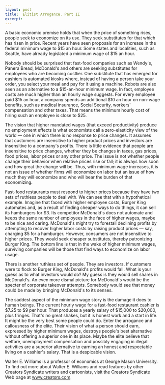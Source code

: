 ```yaml
---
layout: post
title:  Elitist Arrogance, Part II
excerpt:
---
```




A basic economic premise holds that when the price of something rises, people seek to economize on its use. They seek substitutes for that which has risen in price. Recent years have seen proposals for an increase in the federal minimum wage to $15 an hour. Some states and localities, such as Seattle, have already legislated a minimum wage of $15 an hour.

Nobody should be surprised that fast-food companies such as Wendy's, Panera Bread, McDonald's and others are seeking substitutes for employees who are becoming costlier. One substitute that has emerged for cashiers is automated kiosks where, instead of having a person take your order, you select your meal and pay for it using a machine. Robots are also seen as an alternative to a $15-an-hour minimum wage. In fact, employee costs are much higher than an hourly wage suggests. For every employee paid $15 an hour, a company spends an additional $10 an hour on non-wage benefits, such as medical insurance, Social Security, workers' compensation and other taxes. That means the minimum hourly cost of hiring such an employee is close to $25.

The vision that higher mandated wages (that exceed productivity) produce no employment effects is what economists call a zero-elasticity view of the world — one in which there is no response to price changes. It assumes that customers are insensitive to higher product prices and investors are insensitive to a company's profits. There is little evidence that people are insensitive to price changes, whether they be changes in taxes, gas prices, food prices, labor prices or any other price. The issue is not whether people change their behavior when relative prices rise or fall; it is always how soon and how great the change will be. Thus, with minimum wage increases, it is not an issue of whether firms will economize on labor but an issue of how much they will economize and who will bear the burden of that economizing.

Fast-food restaurants must respond to higher prices because they have two sets of ruthless people to deal with. We can see that with a hypothetical example. Imagine that faced with higher employee costs, Burger King automates and, as a result of finding cheaper ways to do things, it can sell its hamburgers for $3. Its competitor McDonald's does not automate and keeps the same number of employees in the face of higher wages, maybe to be nice and caring. McDonald's might try to forestall declining profits by attempting to recover higher labor costs by raising product prices — say, charging $5 for a hamburger. However, consumers are not insensitive to higher prices. They would seek cheaper substitutes, thereby patronizing Burger King. The bottom line is that in the wake of higher minimum wages, surviving companies will be those that find ways to economize on labor usage.

There is another ruthless set of people. They are investors. If customers were to flock to Burger King, McDonald's profits would fall. What is your guess as to what investors would do? My guess is they would sell shares in McDonald's. An even more dismal picture for McDonald's would be the specter of corporate takeover attempts. Somebody would see that money could be made by bringing McDonald's to its senses.



The saddest aspect of the minimum wage story is the damage it does to human beings. The current hourly wage for a fast-food restaurant cashier is $7.25 to $9 per hour. That produces a yearly salary of $15,000 to $20,000, plus fringes. That's no great shakes, but it is honest work and a start in life. It might be the very best some people could do. Enter the arrogance and callousness of the elite. Their vision of what a person should earn, expressed by higher minimum wages, destroys people's best alternative without offering a superior one in its place. Maybe the elite believe that welfare, unemployment compensation and possibly engaging in illegal activities are a superior alternative to earning an honest and respectable living on a cashier's salary. That is a despicable vision.

Walter E. Williams is a professor of economics at George Mason University. To find out more about Walter E. Williams and read features by other Creators Syndicate writers and cartoonists, visit the Creators Syndicate Web page at www.creators.com.
